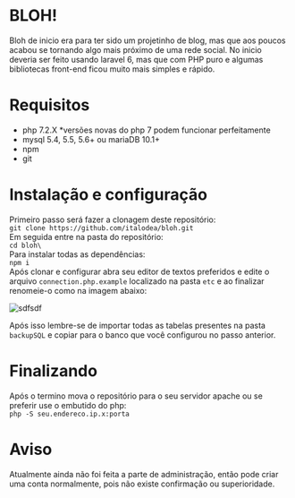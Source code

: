 # BLOH!

Bloh de inicio era para ter sido um projetinho de blog, mas que aos poucos acabou se tornando algo mais próximo de  uma rede social. No inicio deveria ser feito usando laravel 6, mas que com PHP puro e algumas bibliotecas front-end ficou muito mais simples e rápido.


# Requisitos

 - php 7.2.X *versões novas do php 7 podem funcionar perfeitamente
 - mysql 5.4, 5.5, 5.6+ ou mariaDB 10.1+
 - npm
 - git

# Instalação e configuração
Primeiro passo será fazer a clonagem deste repositório: 
<br>
`git clone https://github.com/italodea/bloh.git`
<br>
Em seguida entre na pasta do repositório:
<br>
`cd bloh\`
<br>
Para instalar todas as dependências:
<br>
`npm i`
<br>
Após clonar e configurar abra seu editor de textos preferidos e edite o arquivo `connection.php.example` localizado na pasta `etc` e ao finalizar renomeie-o como na imagem abaixo:

![sdfsdf](https://2k169w.ch.files.1drv.com/y4mmKTgMWq1Izo7PWWwPvWXwdzSw4PROAmOmYCQ7Pon7WmxLkZ-HL8ijszGjREXLeP_jh4rMM4C7e2HwnoKFWuvp4QUKg8mpiYlopu29ymDvhJSNYLyCmn8_Wj2MsopoxPK2KEO8aNgX1TCXpPCTjA6RqJ8P5FLmJHrTdsuNMlY_Y0eN1995Glgfv4Eiq74ksLBlXzNWFWJCWe382RqEoSWfw?width=239&height=77&cropmode=none)

Após isso lembre-se de importar todas as tabelas presentes na pasta `backupSQL` e copiar para o banco que você configurou no passo anterior.

# Finalizando
Após o termino mova o repositório para o seu servidor apache ou se preferir use o embutido do php:
<br>
`php -S seu.endereco.ip.x:porta`

# Aviso

Atualmente ainda não foi feita a parte de administração, então pode criar uma conta normalmente, pois não existe confirmação ou superioridade.
